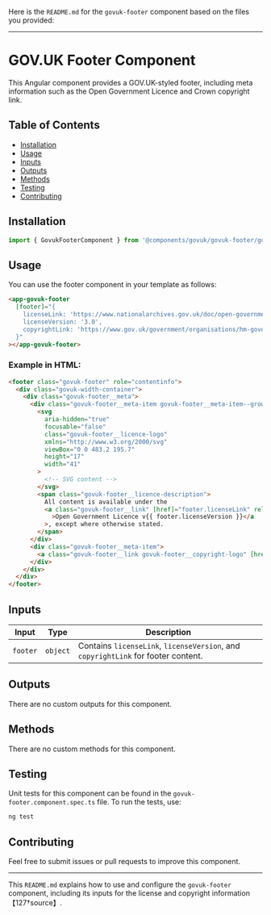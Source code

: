 Here is the `README.md` for the `govuk-footer` component based on the files you provided:

---

# GOV.UK Footer Component

This Angular component provides a GOV.UK-styled footer, including meta information such as the Open Government Licence and Crown copyright link.

## Table of Contents

- [Installation](#installation)
- [Usage](#usage)
- [Inputs](#inputs)
- [Outputs](#outputs)
- [Methods](#methods)
- [Testing](#testing)
- [Contributing](#contributing)

## Installation

```typescript
import { GovukFooterComponent } from '@components/govuk/govuk-footer/govuk-footer.component';
```

## Usage

You can use the footer component in your template as follows:

```html
<app-govuk-footer
  [footer]="{
    licenseLink: 'https://www.nationalarchives.gov.uk/doc/open-government-licence/version/3/',
    licenseVersion: '3.0',
    copyrightLink: 'https://www.gov.uk/government/organisations/hm-government'
  }"
></app-govuk-footer>
```

### Example in HTML:

```html
<footer class="govuk-footer" role="contentinfo">
  <div class="govuk-width-container">
    <div class="govuk-footer__meta">
      <div class="govuk-footer__meta-item govuk-footer__meta-item--grow">
        <svg
          aria-hidden="true"
          focusable="false"
          class="govuk-footer__licence-logo"
          xmlns="http://www.w3.org/2000/svg"
          viewBox="0 0 483.2 195.7"
          height="17"
          width="41"
        >
          <!-- SVG content -->
        </svg>
        <span class="govuk-footer__licence-description">
          All content is available under the
          <a class="govuk-footer__link" [href]="footer.licenseLink" rel="license"
            >Open Government Licence v{{ footer.licenseVersion }}</a
          >, except where otherwise stated.
        </span>
      </div>
      <div class="govuk-footer__meta-item">
        <a class="govuk-footer__link govuk-footer__copyright-logo" [href]="footer.copyrightLink">© Crown copyright</a>
      </div>
    </div>
  </div>
</footer>
```

## Inputs

| Input    | Type     | Description                                                                       |
| -------- | -------- | --------------------------------------------------------------------------------- |
| `footer` | `object` | Contains `licenseLink`, `licenseVersion`, and `copyrightLink` for footer content. |

## Outputs

There are no custom outputs for this component.

## Methods

There are no custom methods for this component.

## Testing

Unit tests for this component can be found in the `govuk-footer.component.spec.ts` file. To run the tests, use:

```bash
ng test
```

## Contributing

Feel free to submit issues or pull requests to improve this component.

---

This `README.md` explains how to use and configure the `govuk-footer` component, including its inputs for the license and copyright information【127†source】.
